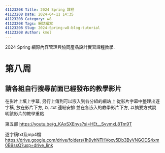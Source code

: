 ```yaml
---
41123208 Title: 2024 Spring 課程
41123208 Date: 2024-04-11 14:35
41123208 Category: w8
41123208 Tags: 網誌編寫
41123208 Slug: 2024-Spring-w8-blog-tutorial
41123208 Author: kmol
---
```


2024 Spring 網際內容管理與協同產品設計實習課程教學.

<!-- PELICAN_END_SUMMARY -->

# 第八周
## 請各組自行搜尋前面已經發布的教學影片
在影片上填上字幕, 另行上傳到可以嵌入到各分組的網站上
從影片字幕中整理出逐字稿, 放在影片下方, 以 .txt 連結安排
並在各嵌入的教學影片下方, 以摘要方式說明該影片的教學重點

第五部
https://youtu.be/g_KAxSXEnys?si=HEt__SyvmxL8Tm9T

逐字稿txt及mp4檔
https://drive.google.com/drive/folders/1h9yhNTHVoxv5Db3ByVNGODS4xm0B9ssQ?usp=drive_link
